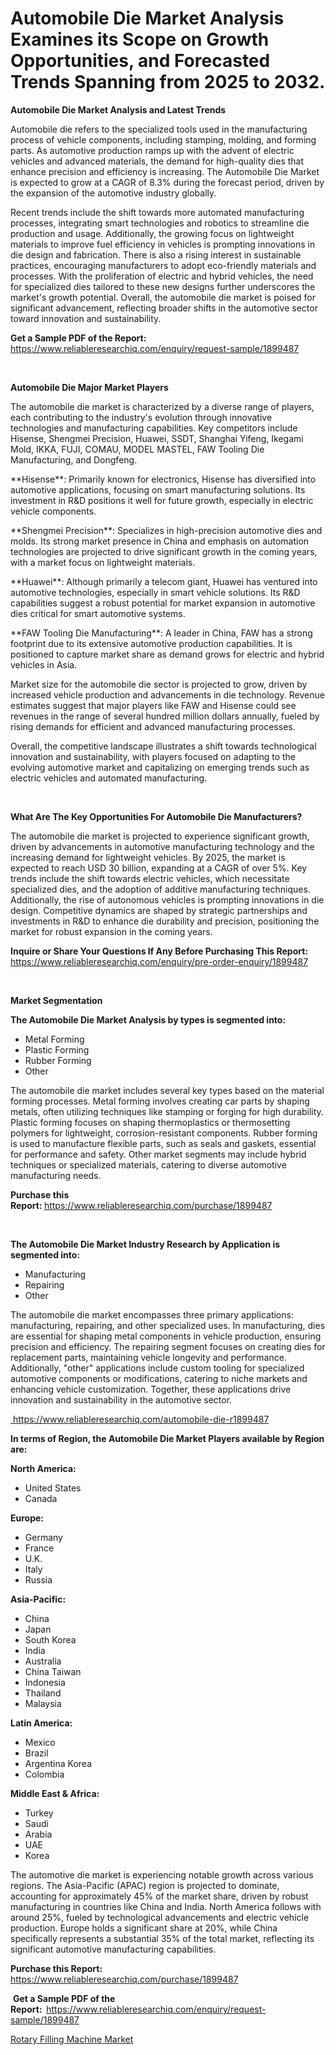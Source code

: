 <p><h1>Automobile Die Market Analysis Examines its Scope on Growth Opportunities, and Forecasted Trends Spanning from 2025 to 2032.</h1></p><p><strong>Automobile Die Market Analysis and Latest Trends</strong></p>
<p><p>Automobile die refers to the specialized tools used in the manufacturing process of vehicle components, including stamping, molding, and forming parts. As automotive production ramps up with the advent of electric vehicles and advanced materials, the demand for high-quality dies that enhance precision and efficiency is increasing. The Automobile Die Market is expected to grow at a CAGR of 8.3% during the forecast period, driven by the expansion of the automotive industry globally.</p><p>Recent trends include the shift towards more automated manufacturing processes, integrating smart technologies and robotics to streamline die production and usage. Additionally, the growing focus on lightweight materials to improve fuel efficiency in vehicles is prompting innovations in die design and fabrication. There is also a rising interest in sustainable practices, encouraging manufacturers to adopt eco-friendly materials and processes. With the proliferation of electric and hybrid vehicles, the need for specialized dies tailored to these new designs further underscores the market's growth potential. Overall, the automobile die market is poised for significant advancement, reflecting broader shifts in the automotive sector toward innovation and sustainability.</p></p>
<p><strong>Get a Sample PDF of the Report:&nbsp;</strong> <a href="https://www.reliableresearchiq.com/enquiry/request-sample/1899487?utm_campaign=3130&utm_medium=2&utm_source=Github&utm_content=ia&utm_term=11042025&utm_id=automobile-die">https://www.reliableresearchiq.com/enquiry/request-sample/1899487</a></p>
<p>&nbsp;</p>
<p><strong>Automobile Die Major Market Players</strong></p>
<p><p>The automobile die market is characterized by a diverse range of players, each contributing to the industry's evolution through innovative technologies and manufacturing capabilities. Key competitors include Hisense, Shengmei Precision, Huawei, SSDT, Shanghai Yifeng, Ikegami Mold, IKKA, FUJI, COMAU, MODEL MASTEL, FAW Tooling Die Manufacturing, and Dongfeng.</p><p>**Hisense**: Primarily known for electronics, Hisense has diversified into automotive applications, focusing on smart manufacturing solutions. Its investment in R&D positions it well for future growth, especially in electric vehicle components.</p><p>**Shengmei Precision**: Specializes in high-precision automotive dies and molds. Its strong market presence in China and emphasis on automation technologies are projected to drive significant growth in the coming years, with a market focus on lightweight materials.</p><p>**Huawei**: Although primarily a telecom giant, Huawei has ventured into automotive technologies, especially in smart vehicle solutions. Its R&D capabilities suggest a robust potential for market expansion in automotive dies critical for smart automotive systems.</p><p>**FAW Tooling Die Manufacturing**: A leader in China, FAW has a strong footprint due to its extensive automotive production capabilities. It is positioned to capture market share as demand grows for electric and hybrid vehicles in Asia.</p><p>Market size for the automobile die sector is projected to grow, driven by increased vehicle production and advancements in die technology. Revenue estimates suggest that major players like FAW and Hisense could see revenues in the range of several hundred million dollars annually, fueled by rising demands for efficient and advanced manufacturing processes.</p><p>Overall, the competitive landscape illustrates a shift towards technological innovation and sustainability, with players focused on adapting to the evolving automotive market and capitalizing on emerging trends such as electric vehicles and automated manufacturing.</p></p>
<p>&nbsp;</p>
<p><strong>What Are The Key Opportunities For Automobile Die Manufacturers?</strong></p>
<p><p>The automobile die market is projected to experience significant growth, driven by advancements in automotive manufacturing technology and the increasing demand for lightweight vehicles. By 2025, the market is expected to reach USD 30 billion, expanding at a CAGR of over 5%. Key trends include the shift towards electric vehicles, which necessitate specialized dies, and the adoption of additive manufacturing techniques. Additionally, the rise of autonomous vehicles is prompting innovations in die design. Competitive dynamics are shaped by strategic partnerships and investments in R&D to enhance die durability and precision, positioning the market for robust expansion in the coming years.</p></p>
<p><strong>Inquire or Share Your Questions If Any Before Purchasing This Report:</strong> <a href="https://www.reliableresearchiq.com/enquiry/pre-order-enquiry/1899487?utm_campaign=3130&utm_medium=2&utm_source=Github&utm_content=ia&utm_term=11042025&utm_id=automobile-die">https://www.reliableresearchiq.com/enquiry/pre-order-enquiry/1899487</a></p>
<p>&nbsp;</p>
<p><strong>Market Segmentation</strong></p>
<p><strong>The Automobile Die Market Analysis by types is segmented into:</strong></p>
<p><ul><li>Metal Forming</li><li>Plastic Forming</li><li>Rubber Forming</li><li>Other</li></ul></p>
<p><p>The automobile die market includes several key types based on the material forming processes. Metal forming involves creating car parts by shaping metals, often utilizing techniques like stamping or forging for high durability. Plastic forming focuses on shaping thermoplastics or thermosetting polymers for lightweight, corrosion-resistant components. Rubber forming is used to manufacture flexible parts, such as seals and gaskets, essential for performance and safety. Other market segments may include hybrid techniques or specialized materials, catering to diverse automotive manufacturing needs.</p></p>
<p><strong>Purchase this Report:&nbsp;</strong><a href="https://www.reliableresearchiq.com/purchase/1899487?utm_campaign=3130&utm_medium=2&utm_source=Github&utm_content=ia&utm_term=11042025&utm_id=automobile-die">https://www.reliableresearchiq.com/purchase/1899487</a></p>
<p>&nbsp;</p>
<p><strong>The Automobile Die Market Industry Research by Application is segmented into:</strong></p>
<p><ul><li>Manufacturing</li><li>Repairing</li><li>Other</li></ul></p>
<p><p>The automobile die market encompasses three primary applications: manufacturing, repairing, and other specialized uses. In manufacturing, dies are essential for shaping metal components in vehicle production, ensuring precision and efficiency. The repairing segment focuses on creating dies for replacement parts, maintaining vehicle longevity and performance. Additionally, "other" applications include custom tooling for specialized automotive components or modifications, catering to niche markets and enhancing vehicle customization. Together, these applications drive innovation and sustainability in the automotive sector.</p></p>
<p><a href="https://www.reliableresearchiq.com/automobile-die-r1899487?utm_campaign=3130&utm_medium=2&utm_source=Github&utm_content=ia&utm_term=11042025&utm_id=automobile-die">&nbsp;https://www.reliableresearchiq.com/automobile-die-r1899487</a></p>
<p><strong>In terms of Region, the Automobile Die Market Players available by Region are:</strong></p>
<p>
    <p> <strong> North America: </strong>
        <ul>
            <li>United States</li>
            <li>Canada</li>
        </ul>
        </p> 
    <p> <strong> Europe: </strong>
        <ul>
            <li>Germany</li>
            <li>France</li>
            <li>U.K.</li>
            <li>Italy</li>
            <li>Russia</li>
        </ul>
        </p> 
    <p> <strong> Asia-Pacific: </strong>
        <ul>
            <li>China</li>
            <li>Japan</li>
            <li>South Korea</li>
            <li>India</li>
            <li>Australia</li>
            <li>China Taiwan</li>
            <li>Indonesia</li>
            <li>Thailand</li>
            <li>Malaysia</li>
        </ul>
        </p> 
    <p> <strong> Latin America: </strong>
        <ul>
            <li>Mexico</li>
            <li>Brazil</li>
            <li>Argentina Korea</li>
            <li>Colombia</li>
        </ul>
        </p> 
    <p> <strong> Middle East & Africa: </strong>
        <ul>
            <li>Turkey</li>
            <li>Saudi</li>
            <li>Arabia</li>
            <li>UAE</li>
            <li>Korea</li>
        </ul>
    </p>
    </p>
<p><p>The automotive die market is experiencing notable growth across various regions. The Asia-Pacific (APAC) region is projected to dominate, accounting for approximately 45% of the market share, driven by robust manufacturing in countries like China and India. North America follows with around 25%, fueled by technological advancements and electric vehicle production. Europe holds a significant share at 20%, while China specifically represents a substantial 35% of the total market, reflecting its significant automotive manufacturing capabilities.</p></p>
<p><strong>Purchase this Report: </strong><a href="https://www.reliableresearchiq.com/purchase/1899487?utm_campaign=3130&utm_medium=2&utm_source=Github&utm_content=ia&utm_term=11042025&utm_id=automobile-die">https://www.reliableresearchiq.com/purchase/1899487</a></p>
<p>&nbsp;<strong>Get a Sample PDF of the Report:&nbsp;&nbsp;</strong><a href="https://www.reliableresearchiq.com/enquiry/request-sample/1899487?utm_campaign=3130&utm_medium=2&utm_source=Github&utm_content=ia&utm_term=11042025&utm_id=automobile-die">https://www.reliableresearchiq.com/enquiry/request-sample/1899487</a></p>
<p><strong></strong></p>
<p><p><a href="https://github.com/sawrovpipolo/Market-Research-Report-List-1/blob/main/rotary-filling-machine-market.md?utm_campaign=3130&utm_medium=2&utm_source=Github&utm_content=ia&utm_term=11042025&utm_id=automobile-die">Rotary Filling Machine Market</a></p></p>